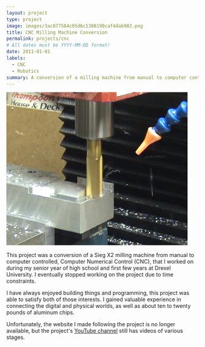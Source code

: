 ```yaml
---
layout: project
type: project
image: images/3ac877584c05d6c1308190caf4dab902.png
title: CNC Milling Machine Conversion
permalink: projects/cnc
# All dates must be YYYY-MM-DD format!
date: 2011-01-01
labels:
  - CNC
  - Robotics
summary: A conversion of a milling machine from manual to computer controlled.
---
```


<img class="ui medium right floated rounded image" src="../images/1e3b0e560985099c9c4844987a089015.png">

This project was a conversion of a Sieg X2 milling machine from manual to computer controlled, Computer Numerical Control (CNC), that I worked on during my senior year of high school and first few years at Drexel University.  I eventually stopped working on the project due to time constraints.

I have always enjoyed building things and programming, this project was able to satisfy both of those interests.  I gained valuable experience in connecting the digital and physical worlds, as well as about ten to twenty pounds of aluminum chips.

Unfortunately, the website I made following the project is no longer available, but the project's [YouTube channel](https://www.youtube.com/user/jdcncsolutions/videos) still has videos of various stages.

